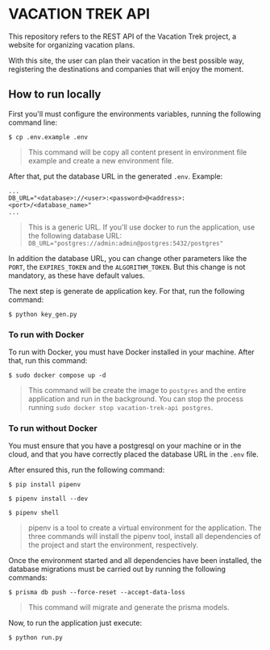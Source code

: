 # VACATION TREK API

This repository refers to the REST API of the Vacation Trek project, a website for organizing vacation plans.

With this site, the user can plan their vacation in the best possible way, registering the destinations and companies that will enjoy the moment.


## How to run locally

First you'll must configure the environments variables, running the following command line:

```
$ cp .env.example .env
```
> This command will be copy all content present in environment file example and create a new environment file.

After that, put the database URL in the generated `.env`. Example:
```
...
DB_URL="<database>://<user>:<password>@<address>:<port>/<database_name>"
...
```
> This is a generic URL. If you'll use docker to run the application, use the following database URL: `DB_URL="postgres://admin:admin@postgres:5432/postgres"`

In addition the database URL, you can change other parameters like the `PORT`, the `EXPIRES_TOKEN` and the `ALGORITHM_TOKEN`. But this change is not mandatory, as these have default values.

The next step is generate de application key. For that, run the following command:

```
$ python key_gen.py
```

### To run with Docker

To run with Docker, you must have Docker installed in your machine. After that, run this command:

```
$ sudo docker compose up -d
```

> This command will be create the image to `postgres` and the entire application and run in the background. You can stop the process running `sudo docker stop vacation-trek-api postgres`.

### To run without Docker

You must ensure that you have a postgresql on your machine or  in the cloud, and that you have correctly placed the database URL in the `.env` file.

After ensured this, run the following command:

```
$ pip install pipenv
```
```
$ pipenv install --dev
```
```
$ pipenv shell
```

> pipenv is a tool to create a virtual environment for the application. The three commands will install the pipenv tool, install all dependencies of the project and start the environment, respectively.

Once the environment started and all dependencies have been installed, the database migrations must be carried out by running the following commands:

```
$ prisma db push --force-reset --accept-data-loss
```

> This command will migrate and generate the prisma models.

Now, to run the application just execute:

```
$ python run.py
```